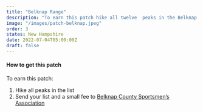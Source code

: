 ```yaml
---
title: "Belknap Range"
description: "To earn this patch hike all twelve  peaks in the Belknap range."
image: "/images/patch-belknap.jpeg"
order: 3
states: New Hampshire
date: 2022-07-04T05:00:00Z
draft: false
---
```

#### How to get this patch
To earn this patch:
1. Hike all peaks in the list
2. Send your list and a small fee to <a href="http://www.belknapcountysportsmens.org/hiking.html" target="_blank">Belknap County Sportsmen’s Association</a>


